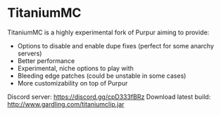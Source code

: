 # TitaniumMC
TitaniumMC is a highly experimental fork of Purpur aiming to provide:
- Options to disable and enable dupe fixes (perfect for some anarchy servers)
- Better performance
- Experimental, niche options to play with
- Bleeding edge patches (could be unstable in some cases)
- More customizability on top of Purpur

Discord server: https://discord.gg/cpD333fBRz
Download latest build: http://www.gardling.com/titaniumclip.jar